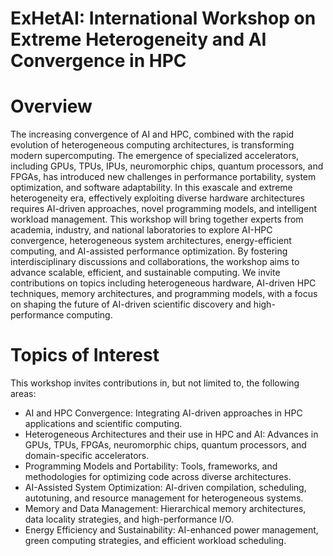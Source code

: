 # ExHetAI: International Workshop on Extreme Heterogeneity and AI Convergence in HPC

# Overview
The increasing convergence of AI and HPC, combined with the rapid evolution of heterogeneous computing architectures, is transforming modern supercomputing. The emergence of specialized accelerators, including GPUs, TPUs, IPUs, neuromorphic chips, quantum processors, and FPGAs, has introduced new challenges in performance portability, system optimization, and software adaptability. In this exascale and extreme heterogeneity era, effectively exploiting diverse hardware architectures requires AI-driven approaches, novel programming models, and intelligent workload management. This workshop will bring together experts from academia, industry, and national laboratories to explore AI-HPC convergence, heterogeneous system architectures, energy-efficient computing, and AI-assisted performance optimization. By fostering interdisciplinary discussions and collaborations, the workshop aims to advance scalable, efficient, and sustainable computing. We invite contributions on topics including heterogeneous hardware, AI-driven HPC techniques, memory architectures, and programming models, with a focus on shaping the future of AI-driven scientific discovery and high-performance computing.

# Topics of Interest
This workshop invites contributions in, but not limited to, the following areas:
- AI and HPC Convergence: Integrating AI-driven approaches in HPC applications and
scientific computing.
- Heterogeneous Architectures and their use in HPC and AI: Advances in GPUs, TPUs,
FPGAs, neuromorphic chips, quantum processors, and domain-specific accelerators.
- Programming Models and Portability: Tools, frameworks, and methodologies for
optimizing code across diverse architectures.
- AI-Assisted System Optimization: AI-driven compilation, scheduling, autotuning, and
resource management for heterogeneous systems.
- Memory and Data Management: Hierarchical memory architectures, data locality
strategies, and high-performance I/O.
- Energy Efficiency and Sustainability: AI-enhanced power management, green computing
strategies, and efficient workload scheduling.

